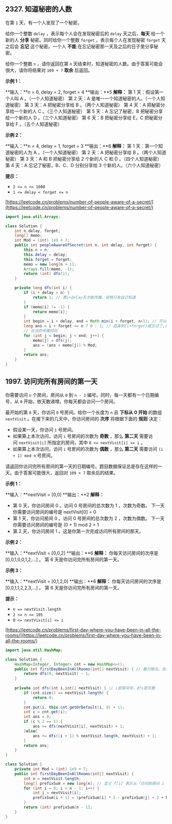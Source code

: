 2327\. 知道秘密的人数
--------------

在第 `1` 天，有一个人发现了一个秘密。

给你一个整数 `delay` ，表示每个人会在发现秘密后的 `delay` 天之后，**每天** 给一个新的人 **分享** 秘密。同时给你一个整数 `forget` ，表示每个人在发现秘密 `forget` 天之后会 **忘记** 这个秘密。一个人 **不能** 在忘记秘密那一天及之后的日子里分享秘密。

给你一个整数 `n` ，请你返回在第 `n` 天结束时，知道秘密的人数。由于答案可能会很大，请你将结果对 `109 + 7` **取余** 后返回。

**示例 1：**

**输入：**n = 6, delay = 2, forget = 4
**输出：**5
**解释：**
第 1 天：假设第一个人叫 A 。（一个人知道秘密）
第 2 天：A 是唯一一个知道秘密的人。（一个人知道秘密）
第 3 天：A 把秘密分享给 B 。（两个人知道秘密）
第 4 天：A 把秘密分享给一个新的人 C 。（三个人知道秘密）
第 5 天：A 忘记了秘密，B 把秘密分享给一个新的人 D 。（三个人知道秘密）
第 6 天：B 把秘密分享给 E，C 把秘密分享给 F 。（五个人知道秘密）

**示例 2：**

**输入：**n = 4, delay = 1, forget = 3
**输出：**6
**解释：**
第 1 天：第一个知道秘密的人为 A 。（一个人知道秘密）
第 2 天：A 把秘密分享给 B 。（两个人知道秘密）
第 3 天：A 和 B 把秘密分享给 2 个新的人 C 和 D 。（四个人知道秘密）
第 4 天：A 忘记了秘密，B、C、D 分别分享给 3 个新的人。（六个人知道秘密）

**提示：**

*   `2 <= n <= 1000`
*   `1 <= delay < forget <= n`

[https://leetcode.cn/problems/number-of-people-aware-of-a-secret/](https://leetcode.cn/problems/number-of-people-aware-of-a-secret/)

```java
import java.util.Arrays;

class Solution {
    int n,delay, forget;
    long[] memo;
    int Mod = (int) 1e9 + 7;
    public int peopleAwareOfSecret(int n, int delay, int forget) {
        this.n = n;
        this.delay = delay;
        this.forget = forget;
        memo = new long[n + 1];
        Arrays.fill(memo, -1);
        return (int) dfs(1);
    }

    private long dfs(int i) {
        if (i + delay > n) {
            return 1; // 第i+delay天才能传播，说明只有自己知道
        }
        if (memo[i] != -1) {
            return memo[i];
        }
        int begin = i + delay, end = Math.min(i + forget, n+1); // 可以传播秘密的天数
        long ans = i + forget <= n ? 0 : 1; // 自身到[i+forget]就忘记了,在n天内忘记了取0,反之取1
        // 合法的传播时间
        for (int j = begin; j < end; j++) {
            memo[j] = dfs(j);
            ans = (ans + memo[j]) % Mod;
        }
        return ans;
    }
}
```

1997\. 访问完所有房间的第一天
------------------

你需要访问 `n` 个房间，房间从 `0` 到 `n - 1` 编号。同时，每一天都有一个日期编号，从 `0` 开始，依天数递增。你每天都会访问一个房间。

最开始的第 `0` 天，你访问 `0` 号房间。给你一个长度为 `n` 且 **下标从 0 开始** 的数组 `nextVisit` 。在接下来的几天中，你访问房间的 **次序** 将根据下面的 **规则** 决定：

*   假设某一天，你访问 `i` 号房间。
*   如果算上本次访问，访问 `i` 号房间的次数为 **奇数** ，那么 **第二天** 需要访问 `nextVisit[i]` 所指定的房间，其中 `0 <= nextVisit[i] <= i` 。
*   如果算上本次访问，访问 `i` 号房间的次数为 **偶数** ，那么 **第二天** 需要访问 `(i + 1) mod n` 号房间。

请返回你访问完所有房间的第一天的日期编号。题目数据保证总是存在这样的一天。由于答案可能很大，返回对 `109 + 7` 取余后的结果。

**示例 1：**

**输入：**nextVisit = \[0,0\]
**输出：**2
**解释：**
- 第 0 天，你访问房间 0 。访问 0 号房间的总次数为 1 ，次数为奇数。
    下一天你需要访问房间的编号是 nextVisit\[0\] = 0
- 第 1 天，你访问房间 0 。访问 0 号房间的总次数为 2 ，次数为偶数。
    下一天你需要访问房间的编号是 (0 + 1) mod 2 = 1
- 第 2 天，你访问房间 1 。这是你第一次完成访问所有房间的那天。

**示例 2：**

**输入：**nextVisit = \[0,0,2\]
**输出：**6
**解释：**
你每天访问房间的次序是 \[0,0,1,0,0,1,2,...\] 。
第 6 天是你访问完所有房间的第一天。

**示例 3：**

**输入：**nextVisit = \[0,1,2,0\]
**输出：**6
**解释：**
你每天访问房间的次序是 \[0,0,1,1,2,2,3,...\] 。
第 6 天是你访问完所有房间的第一天。

**提示：**

*   `n == nextVisit.length`
*   `2 <= n <= 105`
*   `0 <= nextVisit[i] <= i`

[https://leetcode.cn/problems/first-day-where-you-have-been-in-all-the-rooms/](https://leetcode.cn/problems/first-day-where-you-have-been-in-all-the-rooms/)

```java
import java.util.HashMap;

class Solution {
    HashMap<Integer, Integer> cnt = new HashMap<>();
    public int firstDayBeenInAllRooms(int[] nextVisit) { // 暴力解法，会爆内存
        return dfs(0, nextVisit) - 1;
    }
    
    private int dfs(int i,int[] nextVisit) { // i是房间号，dfs是天数
        if (cnt.size() == nextVisit.length) {
            return 0;
        }
        cnt.put(i, this.cnt.getOrDefault(i, 0) + 1);
        int c = cnt.get(i);
        int ans = 0;
        if (c % 2 == 1) {
            ans += dfs(nextVisit[i], nextVisit) + 1;
        }else{
            ans += dfs((i + 1) % nextVisit.length, nextVisit) + 1;
        }
        return ans;
    }
}
```

```java
class Solution {
    private int Mod = (int) 1e9 + 7;
    public int firstDayBeenInAllRooms(int[] nextVisit) {
        int n = nextVisit.length;
        long[] prefixSum = new long[n]; // 定义 f[i] 表示从「访问到房间 i 且次数为奇数」到「访问到房间 i 且次数为偶数」所需要的天数。
        for (int i = 0; i < n - 1; i++) {
            int j = nextVisit[i];
            prefixSum[i + 1] = (prefixSum[i] * 2 - prefixSum[j] + 2 + Mod) % Mod;
        }
        return (int) prefixSum[n - 1];
    }
}
```

